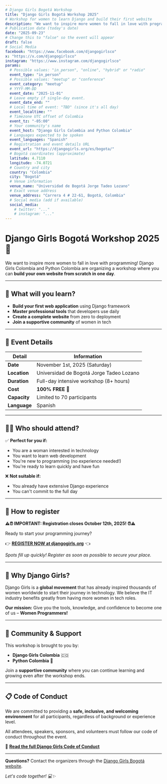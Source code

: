 ```yaml
---
# Django Girls Bogotá Workshop
title: "Django Girls Bogotá Workshop 2025"
# Workshop for women to learn Django and build their first website
description: "We want to inspire more women to fall in love with programming! Free intensive workshop to build your website from scratch."
# Publication date (today's date)
date: "2025-09-23"
# Change this to "false" so the event will appear
draft: false
# Social Media 
facebook: "https://www.facebook.com/djangogirlsco"
x: "https://x.com/djangogirlsco"
instagram: "https://www.instagram.com/djangogirlsco"
params:
  # Possible values: "in_person", "online", "hybrid" or "radio"
  event_type: "in_person"
  # Possible values: "meetup" or "conference"
  event_category: "meetup"
  # YYYY-MM-DD
  event_date: "2025-11-01"
  # Leave empty if single-day event.
  event_date_end: ""
  # Local time of event: "TBD" (since it's all day)
  event_localtime: ""
  # Timezone UTC offset of Colombia
  event_tz: "-05:00"
  # Your community's name
  event_host: "Django Girls Colombia and Python Colombia"
  # Languages expected to be spoken
  event_languages: "Spanish"
  # Registration and event details URL
  event_url: "https://djangogirls.org/es/bogota/"
  # Bogotá coordinates (approximate)
  latitude: 4.7110
  longitude: -74.0721
  # Country and city
  country: "Colombia"
  city: "Bogotá"
  # Venue information
  venue_name: "Universidad de Bogotá Jorge Tadeo Lozano"
  # Exact venue address
  venue_address: "Carrera 4 # 22-61, Bogotá, Colombia"
  # Social media (add if available)
  social_media:
    # twitter: "..."
    # instagram: "..."
---
```


# Django Girls Bogotá Workshop 2025 🚀

We want to inspire more women to fall in love with programming! Django Girls Colombia and Python Colombia are organizing a workshop where you can **build your own website from scratch in one day**.

---

## 🎯 What will you learn?

- **Build your first web application** using Django framework
- **Master professional tools** that developers use daily
- **Create a complete website** from zero to deployment
- **Join a supportive community** of women in tech

---

## 📅 Event Details

| Detail | Information |
|--------|-------------|
| **Date** | November 1st, 2025 (Saturday) |
| **Location** | Universidad de Bogotá Jorge Tadeo Lozano |
| **Duration** | Full-day intensive workshop (8+ hours) |
| **Cost** | **100% FREE** 🎉 |
| **Capacity** | Limited to 70 participants |
| **Language** | Spanish |

---

## 👩‍💻 Who should attend?

✅ **Perfect for you if:**
- You are a woman interested in technology
- You want to learn web development
- You're new to programming (no experience needed!)
- You're ready to learn quickly and have fun

❌ **Not suitable if:**
- You already have extensive Django experience
- You can't commit to the full day

---

## 🚀 How to register

**⚠️⏰ IMPORTANT: Registration closes October 12th, 2025! ⏰⚠️**

Ready to start your programming journey?

👉 **[REGISTER NOW at djangogirls.org](https://djangogirls.org/es/bogota/)** 👈

*Spots fill up quickly! Register as soon as possible to secure your place.*

---

## 💪 Why Django Girls?

Django Girls is a **global movement** that has already inspired thousands of women worldwide to start their journey in technology. We believe the IT industry benefits greatly from having more women in tech roles.

**Our mission:** Give you the tools, knowledge, and confidence to become one of us – **Women Programmers!**

---

## 🤝 Community & Support

This workshop is brought to you by:
- **Django Girls Colombia** 🇨🇴
- **Python Colombia** 🐍

Join a **supportive community** where you can continue learning and growing even after the workshop ends.

---

## 📋 Code of Conduct

We are committed to providing a **safe, inclusive, and welcoming environment** for all participants, regardless of background or experience level.

All attendees, speakers, sponsors, and volunteers must follow our code of conduct throughout the event.

📖 **[Read the full Django Girls Code of Conduct](https://djangogirls.org/coc/)**

---

**Questions?** Contact the organizers through the [Django Girls Bogotá website](https://djangogirls.org/es/bogota/).

*Let's code together! 💻✨*
